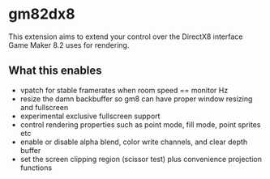 # gm82dx8
This extension aims to extend your control over the DirectX8 interface Game Maker 8.2 uses for rendering.

## What this enables

- vpatch for stable framerates when room speed == monitor Hz
- resize the damn backbuffer so gm8 can have proper window resizing and fullscreen
- experimental exclusive fullscreen support
- control rendering properties such as point mode, fill mode, point sprites etc
- enable or disable alpha blend, color write channels, and clear depth buffer
- set the screen clipping region (scissor test) plus convenience projection functions